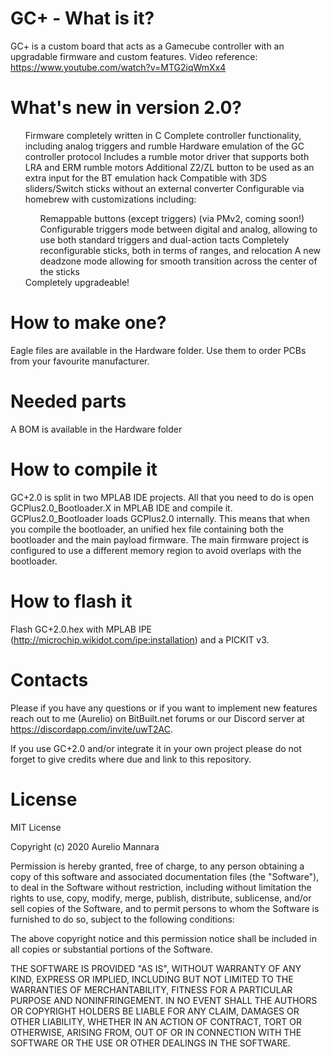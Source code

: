 # GC+ - What is it?
GC+ is a custom board that acts as a Gamecube controller with an upgradable firmware and custom features.
Video reference: https://www.youtube.com/watch?v=MTG2iqWmXx4

# What's new in version 2.0?
<ul>
<il>Firmware completely written in C</il>
<il>Complete controller functionality, including analog triggers and rumble</il>
<il>Hardware emulation of the GC controller protocol</il>
<il>Includes a rumble motor driver that supports both LRA and ERM rumble motors</il>
<il>Additional Z2/ZL button to be used as an extra input for the BT emulation hack</il>
<il>Compatible with 3DS sliders/Switch sticks without an external converter</il>
<il>Configurable via homebrew with customizations including:</il>
<ul>
    <il>Remappable buttons (except triggers) (via PMv2, coming soon!)</il>
    <il>Configurable triggers mode between digital and analog, allowing to use both standard triggers and dual-action tacts</il>
    <il>Completely reconfigurable sticks, both in terms of ranges, and relocation</il>
    <il>A new deadzone mode allowing for smooth transition across the center of the sticks</il>
</ul>
<il>Completely upgradeable!</il>
</ul>

# How to make one?
Eagle files are available in the Hardware folder. Use them to order PCBs from your favourite manufacturer.

# Needed parts
A BOM is available in the Hardware folder

# How to compile it
GC+2.0 is split in two MPLAB IDE projects. All that you need to do is open GCPlus2.0_Bootloader.X in MPLAB IDE and compile it. GCPlus2.0_Bootloader loads GCPlus2.0 internally. This means that when you compile the bootloader, an unified hex file containing both the bootloader and the main payload firmware. The main firmware project is configured to use a different memory region to avoid overlaps with the bootloader.

# How to flash it
Flash GC+2.0.hex with MPLAB IPE (http://microchip.wikidot.com/ipe:installation) and a PICKIT v3.

# Contacts
Please if you have any questions or if you want to implement new features reach out to me (Aurelio) on BitBuilt.net forums or our Discord server at https://discordapp.com/invite/uwT2AC.

If you use GC+2.0 and/or integrate it in your own project please do not forget to give credits where due and link to this repository.

# License

MIT License

Copyright (c) 2020 Aurelio Mannara

Permission is hereby granted, free of charge, to any person obtaining a copy
of this software and associated documentation files (the "Software"), to deal
in the Software without restriction, including without limitation the rights
to use, copy, modify, merge, publish, distribute, sublicense, and/or sell
copies of the Software, and to permit persons to whom the Software is
furnished to do so, subject to the following conditions:

The above copyright notice and this permission notice shall be included in all
copies or substantial portions of the Software.

THE SOFTWARE IS PROVIDED "AS IS", WITHOUT WARRANTY OF ANY KIND, EXPRESS OR
IMPLIED, INCLUDING BUT NOT LIMITED TO THE WARRANTIES OF MERCHANTABILITY,
FITNESS FOR A PARTICULAR PURPOSE AND NONINFRINGEMENT. IN NO EVENT SHALL THE
AUTHORS OR COPYRIGHT HOLDERS BE LIABLE FOR ANY CLAIM, DAMAGES OR OTHER
LIABILITY, WHETHER IN AN ACTION OF CONTRACT, TORT OR OTHERWISE, ARISING FROM,
OUT OF OR IN CONNECTION WITH THE SOFTWARE OR THE USE OR OTHER DEALINGS IN THE
SOFTWARE.